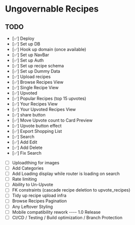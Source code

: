 # Ungovernable Recipes

## TODO

- [✅] Deploy
- [✅] Set up DB
- [✅] Hook up domain (once available) 
- [✅] Set up NavBar
- [✅] Set up Auth
- [✅] Set up recipe schema
- [✅] Set up Dummy Data
- [✅] Upload recipes
- [✅] Browse Recipes View
- [✅] Single Recipe View
- [✅] Upvoted
- [✅] Popular Recipes (top 15 upvotes)
- [✅] Your Recipes View
- [✅] Your Upvoted Recipes View
- [✅] share button
- [✅] Move Upvote count to Card Preview
- [✅] Upvote button effect
- [✅] Export Shopping List
- [✅] Search
- [✅] Add Edit
- [✅] Add Delete
- [✅] Fix Search
- [ ] Uploadthing for images
- [ ] Add Categories
- [ ] Add Loading display while router is loading on search
- [ ] Rate limiting
- [ ] Ability to Un-Upvote
- [ ] FK constraints (cascade recipe deletion to upvote_recipes)
- [ ] Tidy up recipe upload infra
- [ ] Browse Recipes Pagination
- [ ] Any Leftover Styling
- [ ] Mobile compatibility rework
---- 1.0 Release
- [ ] CI/CD / Testing / Build optimization / Branch Protection 
